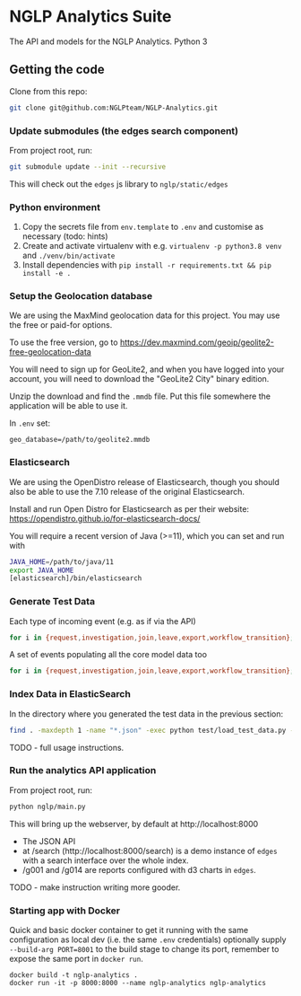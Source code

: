 # NGLP Analytics Suite
The API and models for the NGLP Analytics. Python 3

## Getting the code

Clone from this repo:

```bash
git clone git@github.com:NGLPteam/NGLP-Analytics.git
```

### Update submodules (the edges search component)

From project root, run:
```bash
git submodule update --init --recursive
```

This will check out the `edges` js library to `nglp/static/edges`

### Python environment

1. Copy the secrets file from `env.template` to `.env` and customise as necessary (todo: hints)
2. Create and activate virtualenv with e.g. `virtualenv -p python3.8 venv` and `./venv/bin/activate`
3. Install dependencies with `pip install -r requirements.txt && pip install -e .`

### Setup the Geolocation database

We are using the MaxMind geolocation data for this project.  You may use the free or paid-for options.

To use the free version, go to https://dev.maxmind.com/geoip/geolite2-free-geolocation-data

You will need to sign up for GeoLite2, and when you have logged into your account, you will need to 
download the "GeoLite2 City" binary edition.

Unzip the download and find the `.mmdb` file.  Put this file somewhere the application will be able to use
it.

In `.env` set:

```
geo_database=/path/to/geolite2.mmdb
```

### Elasticsearch

We are using the OpenDistro release of Elasticsearch, though you should also be able to use the 7.10
release of the original Elasticsearch.

Install and run Open Distro for Elasticsearch as per their website: https://opendistro.github.io/for-elasticsearch-docs/

You will require a recent version of Java (>=11), which you can set and run with

```bash
JAVA_HOME=/path/to/java/11
export JAVA_HOME
[elasticsearch]/bin/elasticsearch
```

### Generate Test Data

Each type of incoming event (e.g. as if via the API)

```bash
for i in {request,investigation,join,leave,export,workflow_transition}; do python test/generate_test_data.py -e $i -n 1000; done
```

A set of events populating all the core model data too

```bash
for i in {request,investigation,join,leave,export,workflow_transition}; do python test/generate_test_data.py -e $i -n 1000 -c; done
```

### Index Data in ElasticSearch

In the directory where you generated the test data in the previous section:

```bash
find . -maxdepth 1 -name "*.json" -exec python test/load_test_data.py -i {} \;
```

TODO - full usage instructions.

### Run the analytics API application

From project root, run:
```bash
python nglp/main.py
```

This will bring up the webserver, by default at http://localhost:8000

* The JSON API
* at /search (http://localhost:8000/search) is a demo instance of `edges` with a search interface over the whole index.
* /g001 and /g014 are reports configured with d3 charts in `edges`.

TODO - make instruction writing more gooder.

### Starting app with Docker

Quick and basic docker container to get it running with the same configuration as local dev (i.e. the same `.env` credentials)
optionally supply `--build-arg PORT=8001` to the build stage to change its port, remember to expose the same port in `docker run`.

```shell
docker build -t nglp-analytics .
docker run -it -p 8000:8000 --name nglp-analytics nglp-analytics
```
